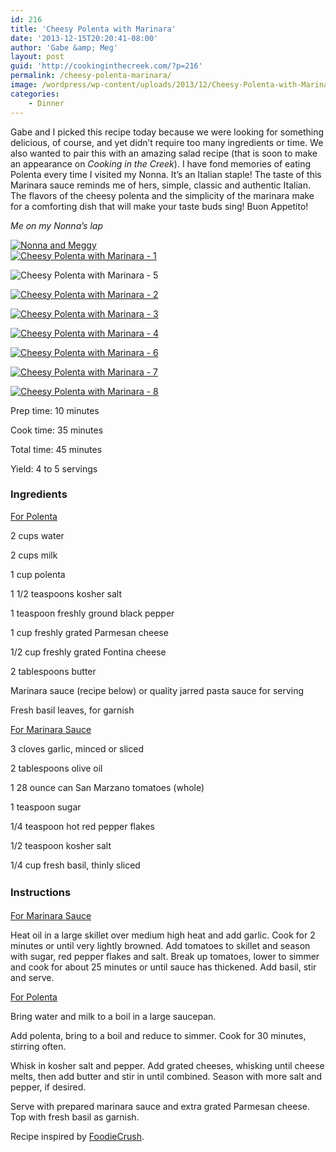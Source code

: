 ```yaml
---
id: 216
title: 'Cheesy Polenta with Marinara'
date: '2013-12-15T20:20:41-08:00'
author: 'Gabe &amp; Meg'
layout: post
guid: 'http://cookinginthecreek.com/?p=216'
permalink: /cheesy-polenta-marinara/
image: /wordpress/wp-content/uploads/2013/12/Cheesy-Polenta-with-Marinara-8.jpg
categories:
    - Dinner
---
```


Gabe and I picked this recipe today because we were looking for something delicious, of course, and yet didn’t require too many ingredients or time. We also wanted to pair this with an amazing salad recipe (that is soon to make an appearance on *Cooking in the Creek*). I have fond memories of eating Polenta every time I visited my Nonna. It’s an Italian staple! The taste of this Marinara sauce reminds me of hers, simple, classic and authentic Italian. The flavors of the cheesy polenta and the simplicity of the marinara make for a comforting dish that will make your taste buds sing! Buon Appetito!

*Me on my Nonna’s lap*

[![Nonna and Meggy](http://cookinginthecreek.com/wordpress/wp-content/uploads/2013/12/Scan-15-e1387166692620.jpeg)](http://cookinginthecreek.com/wordpress/wp-content/uploads/2013/12/Scan-15-e1387166692620.jpeg)  
[![Cheesy Polenta with Marinara - 1](http://cookinginthecreek.com/wordpress/wp-content/uploads/2013/12/Cheesy-Polenta-with-Marinara-1-1024x680.jpg)](http://cookinginthecreek.com/wordpress/wp-content/uploads/2013/12/Cheesy-Polenta-with-Marinara-1.jpg)

![Cheesy Polenta with Marinara - 5](http://cookinginthecreek.com/wordpress/wp-content/uploads/2013/12/Cheesy-Polenta-with-Marinara-5-1024x680.jpg)

[![Cheesy Polenta with Marinara - 2](http://cookinginthecreek.com/wordpress/wp-content/uploads/2013/12/Cheesy-Polenta-with-Marinara-2-1024x680.jpg)](http://cookinginthecreek.com/wordpress/wp-content/uploads/2013/12/Cheesy-Polenta-with-Marinara-2.jpg)

[![Cheesy Polenta with Marinara - 3](http://cookinginthecreek.com/wordpress/wp-content/uploads/2013/12/Cheesy-Polenta-with-Marinara-3-1024x680.jpg)](http://cookinginthecreek.com/wordpress/wp-content/uploads/2013/12/Cheesy-Polenta-with-Marinara-3.jpg)

[![Cheesy Polenta with Marinara - 4](http://cookinginthecreek.com/wordpress/wp-content/uploads/2013/12/Cheesy-Polenta-with-Marinara-4-1024x680.jpg)](http://cookinginthecreek.com/wordpress/wp-content/uploads/2013/12/Cheesy-Polenta-with-Marinara-4.jpg)

[![Cheesy Polenta with Marinara - 6](http://cookinginthecreek.com/wordpress/wp-content/uploads/2013/12/Cheesy-Polenta-with-Marinara-6-1024x680.jpg)](http://cookinginthecreek.com/wordpress/wp-content/uploads/2013/12/Cheesy-Polenta-with-Marinara-6.jpg)

[![Cheesy Polenta with Marinara - 7](http://cookinginthecreek.com/wordpress/wp-content/uploads/2013/12/Cheesy-Polenta-with-Marinara-7-1024x680.jpg)](http://cookinginthecreek.com/wordpress/wp-content/uploads/2013/12/Cheesy-Polenta-with-Marinara-7.jpg)

[![Cheesy Polenta with Marinara - 8](http://cookinginthecreek.com/wordpress/wp-content/uploads/2013/12/Cheesy-Polenta-with-Marinara-8-1024x680.jpg)](http://cookinginthecreek.com/wordpress/wp-content/uploads/2013/12/Cheesy-Polenta-with-Marinara-8.jpg)

Prep time: 10 minutes

Cook time: 35 minutes

Total time: 45 minutes

Yield: 4 to 5 servings

### Ingredients<span style="line-height: 1.5em;"> </span>

<span style="text-decoration: underline;">For Polenta</span>

2 cups water

2 cups milk

1 cup polenta

1 1/2 teaspoons kosher salt

1 teaspoon freshly ground black pepper

1 cup freshly grated Parmesan cheese

1/2 cup freshly grated Fontina cheese

2 tablespoons butter

Marinara sauce (recipe below) or quality jarred pasta sauce for serving

Fresh basil leaves, for garnish

<span style="text-decoration: underline;">For Marinara Sauce</span>

3 cloves garlic, minced or sliced

2 tablespoons olive oil

1 28 ounce can San Marzano tomatoes (whole)

1 teaspoon sugar

1/4 teaspoon hot red pepper flakes

1/2 teaspoon kosher salt

1/4 cup fresh basil, thinly sliced

### <span style="line-height: 1.5em;">Instructions</span>

<span style="text-decoration: underline;">For Marinara Sauce</span>

Heat oil in a large skillet over medium high heat and add garlic. Cook for 2 minutes or until very lightly browned. Add tomatoes to skillet and season with sugar, red pepper flakes and salt. Break up tomatoes, lower to simmer and cook for about 25 minutes or until sauce has thickened. Add basil, stir and serve.

<span style="text-decoration: underline;">For Polenta</span>

Bring water and milk to a boil in a large saucepan.

Add polenta, bring to a boil and reduce to simmer. Cook for 30 minutes, stirring often.

Whisk in kosher salt and pepper. Add grated cheeses, whisking until cheese melts, then add butter and stir in until combined. Season with more salt and pepper, if desired.

Serve with prepared marinara sauce and extra grated Parmesan cheese. Top with fresh basil as garnish.

Recipe inspired by [FoodieCrush](http://www.foodiecrush.com/2013/03/fontina-polenta-and-easy-marinara/).